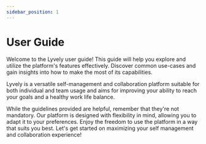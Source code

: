 ```yaml
---
sidebar_position: 1
---
```


# User Guide

Welcome to the Lyvely user guide! This guide will help you explore and utilize the platform's features effectively. Discover common use-cases and gain insights into how to make the most of its capabilities.

Lyvely is a versatile self-management and collaboration platform suitable for both individual and team usage and aims for
improving your ability to reach your goals and a healthy work life balance.

While the guidelines provided are helpful, remember that they're not mandatory. Our platform is designed with flexibility in mind, allowing you to adapt it to your preferences. Enjoy the freedom to use the platform in a way that suits you best. Let's get started on maximizing your self management and collaboration experience!